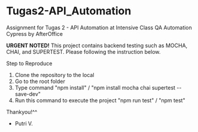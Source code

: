 # Tugas2-API_Automation
Assignment for Tugas 2 - API Automation at Intensive Class QA Automation Cypress by AfterOffice

**URGENT NOTED!**
This project contains backend testing such as MOCHA, CHAI, and SUPERTEST. Please following the instruction below.

Step to Reproduce
1. Clone the repository to the local
2. Go to the root folder
3. Type command "npm install" / "npm install mocha chai supertest --save-dev"
4. Run this command to execute the project "npm run test" / "npm test"

Thankyou!^^
- Putri V.
